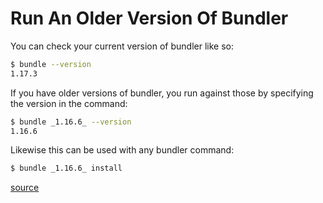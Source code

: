 # Run An Older Version Of Bundler

You can check your current version of bundler like so:

```bash
$ bundle --version
1.17.3
```

If you have older versions of bundler, you run against those by specifying the
version in the command:

```bash
$ bundle _1.16.6_ --version
1.16.6
```

Likewise this can be used with any bundler command:

```bash
$ bundle _1.16.6_ install
```

[source](https://makandracards.com/makandra/9741-run-specific-version-of-bundler)
